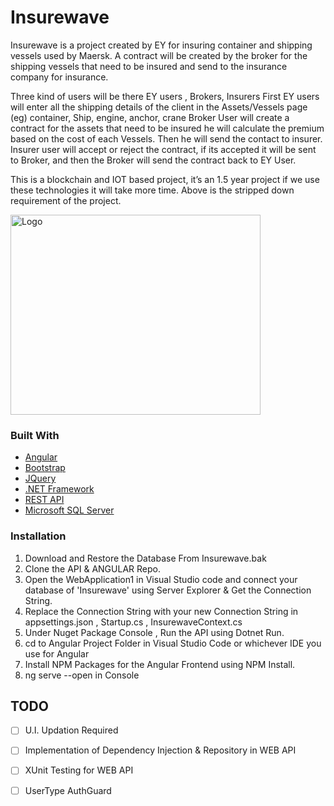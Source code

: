 # Insurewave

Insurewave is a project created by EY for insuring container and shipping vessels used by Maersk. A contract will be created by the broker for the shipping vessels that need to be insured and send to the insurance company for insurance.

 

Three kind of users will be there EY users , Brokers, Insurers
First EY users will enter all the shipping details of the client in the Assets/Vessels page (eg) container, Ship, engine, anchor, crane
Broker User will create a contract for the assets that need to be insured he will calculate the premium based on the cost of each Vessels. Then he will send the contact to insurer.
Insurer user will accept or reject the contract, if its accepted it will be sent to Broker, and then the Broker will send the contract back to EY User.
 

This is a blockchain and IOT based project, it’s an 1.5 year project if we use these technologies it will take more time. Above is the stripped down requirement of the project.


<img src="[https://i.ytimg.com/vi/o8yvRfXCkhc/hqdefault.jpg](https://i.ytimg.com/vi/n84GZwBHJf8/mqdefault.jpg)" alt="Logo" width="400" height="320" style="max-width: 100%;">

### Built With

* [Angular](https://angular.io/)
* [Bootstrap](https://getbootstrap.com)
* [JQuery](https://jquery.com)
* [.NET Framework](https://dotnet.microsoft.com/en-us/learn/dotnet/what-is-dotnet)
* [REST API](redhat.com/en/topics/api/what-is-a-rest-api)
* [Microsoft SQL Server](https://www.microsoft.com/en-in/sql-server/)

### Installation

1. Download and Restore the Database From Insurewave.bak
2. Clone the API & ANGULAR Repo.
3. Open the WebApplication1 in Visual Studio code and connect your database of 'Insurewave' using Server Explorer & Get the Connection String.
4. Replace the Connection String with your new Connection String in appsettings.json , Startup.cs , InsurewaveContext.cs
5. Under Nuget Package Console , Run the API using Dotnet Run.
6. cd to Angular Project Folder in Visual Studio Code or whichever IDE you use for Angular
7. Install NPM Packages for the Angular Frontend using NPM Install.
8. ng serve --open in Console

## TODO

- [ ] U.I. Updation Required
- [ ] Implementation of Dependency Injection & Repository in WEB API
- [ ] XUnit Testing for WEB API
- [ ] UserType AuthGuard 


